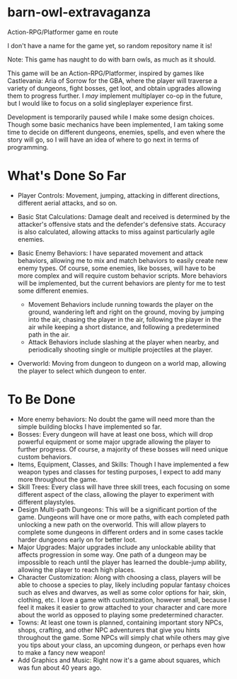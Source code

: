 # barn-owl-extravaganza
Action-RPG/Platformer game en route

I don't have a name for the game yet, so random repository name it is!

Note: This game has naught to do with barn owls, as much as it should.

This game will be an Action-RPG/Platformer, inspired by games like Castlevania: Aria of Sorrow for the GBA, where the player will traverse a variety of dungeons, fight bosses, get loot, and obtain upgrades allowing them to progress further. I *may* implement multiplayer co-op in the future, but I would like to focus on a solid singleplayer experience first.

Development is temporarily paused while I make some design choices. Though some basic mechanics have been implemented, I am taking some time to decide on different dungeons, enemies, spells, and even where the story will go, so I will have an idea of where to go next in terms of programming.
# What's Done So Far
* Player Controls: Movement, jumping, attacking in different directions, different aerial attacks, and so on.
* Basic Stat Calculations: Damage dealt and received is determined by the attacker's offensive stats and the defender's defensive stats. Accuracy is also calculated, allowing attacks to miss against particularly agile enemies.

* Basic Enemy Behaviors: I have separated movement and attack behaviors, allowing me to mix and match behaviors to easily create new enemy types. Of course, some enemies, like bosses, will have to be more complex and will require custom behavior scripts. More behaviors will be implemented, but the current behaviors are plenty for me to test some different enemies.

  * Movement Behaviors include running towards the player on the ground, wandering left and right on the ground, moving by jumping into the air, chasing the player in the air, following the player in the air while keeping a short distance, and following a predetermined path in the air.
  * Attack Behaviors include slashing at the player when nearby, and periodically shooting single or multiple projectiles at the player.

* Overworld: Moving from dungeon to dungeon on a world map, allowing the player to select which dungeon to enter.


# To Be Done
* More enemy behaviors: No doubt the game will need more than the simple building blocks I have implemented so far.
* Bosses: Every dungeon will have at least one boss, which will drop powerful equipment or some major upgrade allowing the player to further progress. Of course, a majority of these bosses will need unique custom behaviors.
* Items, Equipment, Classes, and Skills: Though I have implemented a few weapon types and classes for testing purposes, I expect to add many more throughout the game.
* Skill Trees: Every class will have three skill trees, each focusing on some different aspect of the class, allowing the player to experiment with different playstyles.
* Design Multi-path Dungeons: This will be a significant portion of the game. Dungeons will have one or more paths, with each completed path unlocking a new path on the overworld. This will allow players to complete some dungeons in different orders and in some cases tackle harder dungeons early on for better loot.
* Major Upgrades: Major upgrades include any unlockable ability that affects progression in some way. One path of a dungeon may be impossible to reach until the player has learned the double-jump ability, allowing the player to reach high places.
* Character Customization: Along with choosing a class, players will be able to choose a species to play, likely including popular fantasy choices such as elves and dwarves, as well as some color options for hair, skin, clothing, etc. I love a game with customization, however small, because I feel it makes it easier to grow attached to your character and care more about the world as opposed to playing some predetermined character.
* Towns: At least one town is planned, containing important story NPCs, shops, crafting, and other NPC adventurers that give you hints throughout the game. Some NPCs will simply chat while others may give you tips about your class, an upcoming dungeon, or perhaps even how to make a fancy new weapon!
* Add Graphics and Music: Right now it's a game about squares, which was fun about 40 years ago.
